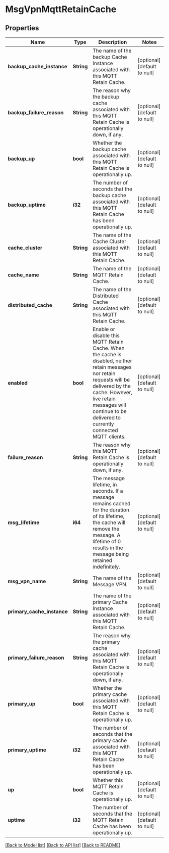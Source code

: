 # MsgVpnMqttRetainCache

## Properties
Name | Type | Description | Notes
------------ | ------------- | ------------- | -------------
**backup_cache_instance** | **String** | The name of the backup Cache Instance associated with this MQTT Retain Cache. | [optional] [default to null]
**backup_failure_reason** | **String** | The reason why the backup cache associated with this MQTT Retain Cache is operationally down, if any. | [optional] [default to null]
**backup_up** | **bool** | Whether the backup cache associated with this MQTT Retain Cache is operationally up. | [optional] [default to null]
**backup_uptime** | **i32** | The number of seconds that the backup cache associated with this MQTT Retain Cache has been operationally up. | [optional] [default to null]
**cache_cluster** | **String** | The name of the Cache Cluster associated with this MQTT Retain Cache. | [optional] [default to null]
**cache_name** | **String** | The name of the MQTT Retain Cache. | [optional] [default to null]
**distributed_cache** | **String** | The name of the Distributed Cache associated with this MQTT Retain Cache. | [optional] [default to null]
**enabled** | **bool** | Enable or disable this MQTT Retain Cache. When the cache is disabled, neither retain messages nor retain requests will be delivered by the cache. However, live retain messages will continue to be delivered to currently connected MQTT clients. | [optional] [default to null]
**failure_reason** | **String** | The reason why this MQTT Retain Cache is operationally down, if any. | [optional] [default to null]
**msg_lifetime** | **i64** | The message lifetime, in seconds. If a message remains cached for the duration of its lifetime, the cache will remove the message. A lifetime of 0 results in the message being retained indefinitely. | [optional] [default to null]
**msg_vpn_name** | **String** | The name of the Message VPN. | [optional] [default to null]
**primary_cache_instance** | **String** | The name of the primary Cache Instance associated with this MQTT Retain Cache. | [optional] [default to null]
**primary_failure_reason** | **String** | The reason why the primary cache associated with this MQTT Retain Cache is operationally down, if any. | [optional] [default to null]
**primary_up** | **bool** | Whether the primary cache associated with this MQTT Retain Cache is operationally up. | [optional] [default to null]
**primary_uptime** | **i32** | The number of seconds that the primary cache associated with this MQTT Retain Cache has been operationally up. | [optional] [default to null]
**up** | **bool** | Whether this MQTT Retain Cache is operationally up. | [optional] [default to null]
**uptime** | **i32** | The number of seconds that the MQTT Retain Cache has been operationally up. | [optional] [default to null]

[[Back to Model list]](../README.md#documentation-for-models) [[Back to API list]](../README.md#documentation-for-api-endpoints) [[Back to README]](../README.md)


